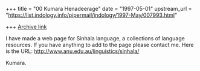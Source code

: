 +++
title = "00 Kumara Henadeerage"
date = "1997-05-01"
upstream_url = "https://list.indology.info/pipermail/indology/1997-May/007993.html"

+++
[Archive link](https://list.indology.info/pipermail/indology/1997-May/007993.html)

I have made a web page for Sinhala language, a collections of language
resources. If you have anything to add to the page please contact me. 
Here is the URL:
http://www.anu.edu.au/linguistics/sinhala/

Kumara.





